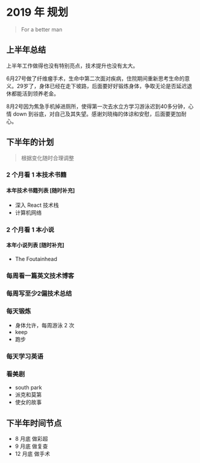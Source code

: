 # 2019 年 规划

> For a better man

## 上半年总结

上半年工作做得也没有特别亮点，技术提升也没有太大。

6月27号做了纤维瘤手术，生命中第二次面对疾病，住院期间重新思考生命的意义。29岁了，身体已经在走下坡路，后面要好好锻炼身体，争取无论是否延迟退休都能活到领养老金。

8月2号因为焦急手机掉进厕所，使得第一次去水立方学习游泳迟到40多分钟，心情 down 到谷底，对自己及其失望。感谢刘晓梅的体谅和安慰，后面要更加耐心。

## 下半年的计划

> 根据变化随时合理调整

### 2 个月看 1 本技术书籍

#### 本年技术书籍列表 [随时补充]

- 深入 React 技术栈
- 计算机网络

### 2 个月看 1 本小说

#### 本年小说列表 [随时补充]

- The Foutainhead

### 每周看一篇英文技术博客

### 每周写至少2偏技术总结

### 每天锻炼

- 身体允许，每周游泳 2 次
- keep
- 跑步

### 每天学习英语

### 看美剧

- south park
- 派克和莫第
- 使女的故事

## 下半年时间节点

- 8 月底 做彩超
- 9 月底 做复查
- 12 月底 做手术